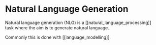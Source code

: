 # Natural Language Generation

Natural language generation (NLG) is a [[natural_language_processing]] task where the aim is to generate natural language.

Commonly this is done with [[language_modelling]].